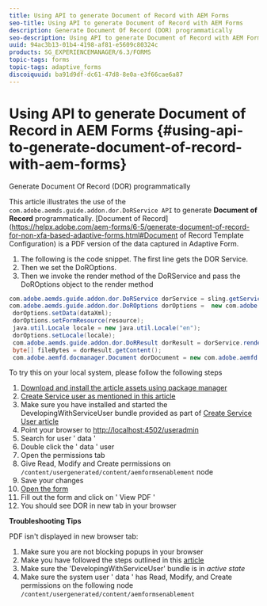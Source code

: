 ```yaml
---
title: Using API to generate Document of Record with AEM Forms
seo-title: Using API to generate Document of Record with AEM Forms
description: Generate Document Of Record (DOR) programmatically
seo-description: Using API to generate Document of Record with AEM Forms
uuid: 94ac3b13-01b4-4198-af81-e5609c80324c
products: SG_EXPERIENCEMANAGER/6.3/FORMS
topic-tags: forms
topic-tags: adaptive_forms
discoiquuid: ba91d9df-dc61-47d8-8e0a-e3f66cae6a87
---
```


# Using API to generate Document of Record in AEM Forms {#using-api-to-generate-document-of-record-with-aem-forms}

Generate Document Of Record (DOR) programmatically

This article illustrates the use of the `com.adobe.aemds.guide.addon.dor.DoRService API` to generate **Document of Record** programmatically. [Document of Record](https://helpx.adobe.com/aem-forms/6-5/generate-document-of-record-for-non-xfa-based-adaptive-forms.html#Document of Record Template Configuration) is a PDF version of the data captured in Adaptive Form.

1. The following is the code snippet. The first line gets the DOR Service.
1. Then we set the DoROptions.
1. Then we invoke the render method of the DoRService and pass the DoROptions object to the render method

```java {.line-numbers}
com.adobe.aemds.guide.addon.dor.DoRService dorService = sling.getService(com.adobe.aemds.guide.addon.dor.DoRService.class);
com.adobe.aemds.guide.addon.dor.DoROptions dorOptions =  new com.adobe.aemds.guide.addon.dor.DoROptions();
 dorOptions.setData(dataXml);
 dorOptions.setFormResource(resource);
 java.util.Locale locale = new java.util.Locale("en");
 dorOptions.setLocale(locale);
 com.adobe.aemds.guide.addon.dor.DoRResult dorResult = dorService.render(dorOptions);
 byte[] fileBytes = dorResult.getContent();
 com.adobe.aemfd.docmanager.Document dorDocument = new com.adobe.aemfd.docmanager.Document(fileBytes);

```

To try this on your local system, please follow the following steps

1. [Download and install the article assets using package manager](assets/dorapi.zip)
1. [Create Service user as mentioned in this article](https://helpx.adobe.com/experience-manager/kt/forms/using/service-user-tutorial-develop.html) 
1. Make sure you have installed and started the DevelopingWithServiceUser bundle provided as part of [Create Service User article](https://helpx.adobe.com/experience-manager/kt/forms/using/service-user-tutorial-develop.html)
1. Point your browser to [http://localhost:4502/useradmin](http://localhost:4502/useradmin)
1. Search for user ' data '
1. Double click the ' data ' user 
1. Open the permissions tab
1. Give Read, Modify and Create permissions on `/content/usergenerated/content/aemformsenablement` node
1. Save your changes
1. [Open the form](http://localhost:4502/content/dam/formsanddocuments/sandbox/1201-borrower-payments/jcr:content?wcmmode=disabled)
1. Fill out the form and click on ' View PDF '
1. You should see DOR in new tab in your browser


**Troubleshooting Tips**

PDF isn't displayed in new browser tab:

1. Make sure you are not blocking popups in your browser
1. Make you have followed the steps outlined in this [article](https://helpx.adobe.com/experience-manager/kt/forms/using/service-user-tutorial-develop.html)
1. Make sure the 'DevelopingWithServiceUser' bundle is in *active state* 
1. Make sure the system user ' data ' has Read, Modify, and Create permissions on the following node `/content/usergenerated/content/aemformsenablement`

